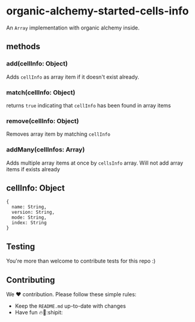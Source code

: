 # organic-alchemy-started-cells-info

An `Array` implementation with organic alchemy inside.

## methods

### add(cellInfo: Object)

Adds `cellInfo` as array item if it doesn't exist already.

### match(cellInfo: Object)

returns `true` indicating that `cellInfo` has been found in array items

### remove(cellInfo: Object)

Removes array item by matching `cellInfo`
 
### addMany(cellInfos: Array)

Adds multiple array items at once by `cellsInfo` array. Will not add array items if exists already

## cellInfo: Object

```
{
  name: String,
  version: String,
  mode: String,
  index: String
}
```

## Testing

You're more than welcome to contribute tests for this repo :)

## Contributing

We :hearts: contribution. Please follow these simple rules: 

- Keep the `README.md` up-to-date with changes
- Have fun :fire::rocket::shipit:

